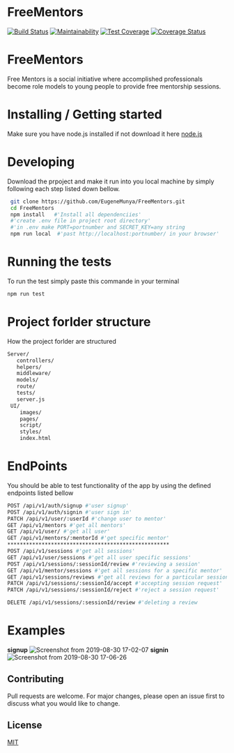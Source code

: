 # FreeMentors
[![Build Status](https://travis-ci.org/EugeneMunya/FreeMentors.svg?branch=develop)](https://travis-ci.org/EugeneMunya/FreeMentors)
[![Maintainability](https://api.codeclimate.com/v1/badges/4462cdaf2a74f1d96b40/maintainability)](https://codeclimate.com/github/EugeneMunya/FreeMentors/maintainability)
[![Test Coverage](https://api.codeclimate.com/v1/badges/4462cdaf2a74f1d96b40/test_coverage)](https://codeclimate.com/github/EugeneMunya/FreeMentors/test_coverage)
[![Coverage Status](https://coveralls.io/repos/github/EugeneMunya/FreeMentors/badge.svg?branch=develop)](https://coveralls.io/github/EugeneMunya/FreeMentors?branch=develop)

# FreeMentors
Free Mentors is a social initiative where accomplished professionals become role models to
young people to provide free mentorship sessions.

# Installing / Getting started
Make sure you have node.js installed if not download it here [node.js](https://nodejs.org/en/) 

# Developing
Download the prpoject and make it run into you local machine by simply following each step listed down bellow.
```bash
 git clone https://github.com/EugeneMunya/FreeMentors.git
 cd FreeMentors
 npm install   #'Install all dependenciies'
 #'create .env file in project root directory'
 #'in .env make PORT=portnumber and SECRET_KEY=any string
 npm run local  #'past http://localhost:portnumber/ in your browser'
```
# Running the tests
To run the test simply paste this commande in your terminal
```bash
npm run test
```
# Project forlder structure
How the project forlder are structured

```bash
Server/
   controllers/
   helpers/
   middleware/
   models/
   route/
   tests/
   server.js
 UI/
    images/
    pages/
    script/
    styles/
    index.html 
```
# EndPoints
You should be able to test functionality of the app by using the defined endpoints listed bellow
```bash
POST /api/v1/auth/signup #'user signup'
POST /api/v1/auth/signin #'user sign in'
PATCH /api/v1/user/:userId #'change user to mentor'
GET /api/v1/mentors #'get all mentors'
GET /api/v1/user/ #'get all user'
GET /api/v1/mentors/:mentorId #'get specific mentor'
****************************************************
POST /api/v1/sessions #'get all sessions'
GET /api/v1/user/sessions #'get all user specific sessions'
POST /api/v1/sessions/:sessionId/review #'reviewing a session'
GET /api/v1/mentor/sessions #'get all sessions for a specific mentor'
GET /api/v1/sessions/reviews #'get all reviews for a particular session'
PATCH /api/v1/sessions/:sessionId/accept #'accepting session request'
PATCH /api/v1/sessions/:sessionId/reject #'reject a session request'

DELETE /api/v1/sessions/:sessionId/review #'deleting a review
```
# Examples

**signup**
![Screenshot from 2019-08-30 17-02-07](https://user-images.githubusercontent.com/36619897/64030995-ed8bf600-cb47-11e9-9f5a-42d8c7cecf6c.png)
**signin**
![Screenshot from 2019-08-30 17-06-26](https://user-images.githubusercontent.com/36619897/64031373-8de21a80-cb48-11e9-9d66-39dc7d6643f6.png)

## Contributing
Pull requests are welcome. For major changes, please open an issue first to discuss what you would like to change.

## License
[MIT](https://choosealicense.com/licenses/mit/)